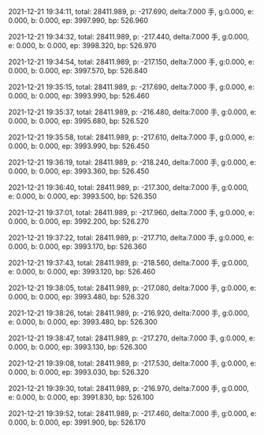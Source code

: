 2021-12-21 19:34:11, total: 28411.989, p: -217.690, delta:7.000 手, g:0.000, e: 0.000, b: 0.000, ep: 3997.990, bp: 526.960

2021-12-21 19:34:32, total: 28411.989, p: -217.440, delta:7.000 手, g:0.000, e: 0.000, b: 0.000, ep: 3998.320, bp: 526.970

2021-12-21 19:34:54, total: 28411.989, p: -217.150, delta:7.000 手, g:0.000, e: 0.000, b: 0.000, ep: 3997.570, bp: 526.840

2021-12-21 19:35:15, total: 28411.989, p: -217.690, delta:7.000 手, g:0.000, e: 0.000, b: 0.000, ep: 3993.990, bp: 526.460

2021-12-21 19:35:37, total: 28411.989, p: -216.480, delta:7.000 手, g:0.000, e: 0.000, b: 0.000, ep: 3995.680, bp: 526.520

2021-12-21 19:35:58, total: 28411.989, p: -217.610, delta:7.000 手, g:0.000, e: 0.000, b: 0.000, ep: 3993.990, bp: 526.450

2021-12-21 19:36:19, total: 28411.989, p: -218.240, delta:7.000 手, g:0.000, e: 0.000, b: 0.000, ep: 3993.360, bp: 526.450

2021-12-21 19:36:40, total: 28411.989, p: -217.300, delta:7.000 手, g:0.000, e: 0.000, b: 0.000, ep: 3993.500, bp: 526.350

2021-12-21 19:37:01, total: 28411.989, p: -217.960, delta:7.000 手, g:0.000, e: 0.000, b: 0.000, ep: 3992.200, bp: 526.270

2021-12-21 19:37:22, total: 28411.989, p: -217.710, delta:7.000 手, g:0.000, e: 0.000, b: 0.000, ep: 3993.170, bp: 526.360

2021-12-21 19:37:43, total: 28411.989, p: -218.560, delta:7.000 手, g:0.000, e: 0.000, b: 0.000, ep: 3993.120, bp: 526.460

2021-12-21 19:38:05, total: 28411.989, p: -217.080, delta:7.000 手, g:0.000, e: 0.000, b: 0.000, ep: 3993.480, bp: 526.320

2021-12-21 19:38:26, total: 28411.989, p: -216.920, delta:7.000 手, g:0.000, e: 0.000, b: 0.000, ep: 3993.480, bp: 526.300

2021-12-21 19:38:47, total: 28411.989, p: -217.270, delta:7.000 手, g:0.000, e: 0.000, b: 0.000, ep: 3993.130, bp: 526.300

2021-12-21 19:39:08, total: 28411.989, p: -217.530, delta:7.000 手, g:0.000, e: 0.000, b: 0.000, ep: 3993.030, bp: 526.320

2021-12-21 19:39:30, total: 28411.989, p: -216.970, delta:7.000 手, g:0.000, e: 0.000, b: 0.000, ep: 3991.830, bp: 526.100

2021-12-21 19:39:52, total: 28411.989, p: -217.460, delta:7.000 手, g:0.000, e: 0.000, b: 0.000, ep: 3991.900, bp: 526.170